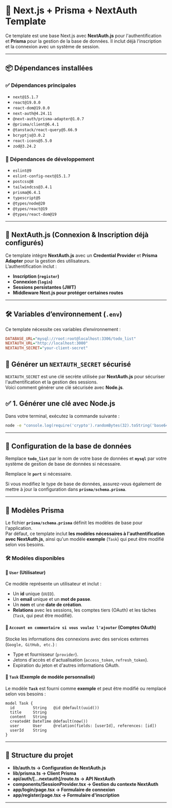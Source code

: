# 🚀 Next.js + Prisma + NextAuth Template

Ce template est une base Next.js avec **NextAuth.js** pour l'authentification et **Prisma** pour la gestion de la base de données. Il inclut déjà l'inscription et la connexion avec un système de session.

---

## 📦 **Dépendances installées**

### ✅ **Dépendances principales**
- `next@15.1.7`
- `react@19.0.0`
- `react-dom@19.0.0`
- `next-auth@4.24.11`
- `@next-auth/prisma-adapter@1.0.7`
- `@prisma/client@6.4.1`
- `@tanstack/react-query@5.66.9`
- `bcryptjs@3.0.2`
- `react-icons@5.5.0`
- `zod@3.24.2`

### 🔧 **Dépendances de développement**
- `eslint@9`
- `eslint-config-next@15.1.7`
- `postcss@8`
- `tailwindcss@3.4.1`
- `prisma@6.4.1`
- `typescript@5`
- `@types/node@20`
- `@types/react@19`
- `@types/react-dom@19`

---

## 🔐 **NextAuth.js (Connexion & Inscription déjà configurés)**

Ce template intègre **NextAuth.js** avec un **Credential Provider** et **Prisma Adapter** pour la gestion des utilisateurs.  
L’authentification inclut :
- **Inscription (`register`)**
- **Connexion (`login`)**
- **Sessions persistantes (JWT)**
- **Middleware Next.js pour protéger certaines routes**

---

## 🛠 **Variables d’environnement (`.env`)**

Ce template nécessite ces variables d’environnement :  
```ini
DATABASE_URL="mysql://root:root@localhost:3306/todo_list"
NEXTAUTH_URL="http://localhost:3000"
NEXTAUTH_SECRET="your-client-secret"
```
## 🔐 **Générer un `NEXTAUTH_SECRET` sécurisé**

`NEXTAUTH_SECRET` est une clé secrète utilisée par **NextAuth.js** pour sécuriser l'authentification et la gestion des sessions.  
Voici comment générer une clé sécurisée avec **Node.js**.

## ✅ **1. Générer une clé avec Node.js**
Dans votre terminal, exécutez la commande suivante :

```sh
node -e "console.log(require('crypto').randomBytes(32).toString('base64'))"
```
---

## 🔧 Configuration de la base de données

Remplace **`todo_list`** par le nom de votre base de données et **`mysql`** par votre système de gestion de base de données si nécessaire. 

Remplace le **`port`** si nécessaire.

Si vous modifiez le type de base de données, assurez-vous également de mettre à jour la configuration dans **`prisma/schema.prisma`**.

---

## 📂 Modèles Prisma

Le fichier **`prisma/schema.prisma`** définit les modèles de base pour l'application.  
Par défaut, ce template inclut **les modèles nécessaires à l'authentification avec NextAuth.js**, ainsi qu'un modèle **exemple** (`Task`) qui peut être modifié selon vos besoins.

### 🛠 **Modèles disponibles**

#### 🔹 **`User`** (Utilisateur)
Ce modèle représente un utilisateur et inclut :
- Un **id** unique (`UUID`).
- Un **email** unique et un **mot de passe**.
- Un **nom** et une **date de création**.
- **Relations** avec les sessions, les comptes tiers (OAuth) et les tâches (`Task`, qui peut être modifié).

#### 🔹 **`Account en commentaire si vous voulez l'ajouter`** (Comptes OAuth)
Stocke les informations des connexions avec des services externes (`Google, GitHub, etc.`) :
- Type et fournisseur (`provider`).
- Jetons d'accès et d'actualisation (`access_token`, `refresh_token`).
- Expiration du jeton et d'autres informations OAuth.

#### 🔹 **`Task`** (Exemple de modèle personnalisé)
Le modèle **`Task`** est fourni comme **exemple** et peut être modifié ou remplacé selon vos besoins :
```prisma
model Task {
  id        String   @id @default(uuid())
  title     String
  content   String
  createdAt DateTime @default(now())
  user      User     @relation(fields: [userId], references: [id])
  userId    String
}
```
---

## 📂 **Structure du projet**
- **lib/auth.ts → Configuration de NextAuth.js**
- **lib/prisma.ts → Client Prisma**
- **api/auth/[...nextauth]/route.ts → API NextAuth**
- **components/SessionProvider.tsx → Gestion du contexte NextAuth**
- **app/login/page.tsx → Formulaire de connexion**
- **app/register/page.tsx → Formulaire d'inscription**

---

